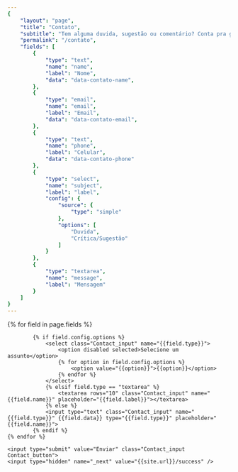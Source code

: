 ```yaml
---
{
	"layout": "page",
	"title": "Contato",
	"subtitle": "Tem alguma duvida, sugestão ou comentário? Conta pra gente.",
	"permalink": "/contato",
	"fields": [
		{
			"type": "text",
			"name": "name",
			"label": "Nome",
			"data": "data-contato-name",
		},
		{
			"type": "email",
			"name": "email",
			"label": "Email",
			"data": "data-contato-email",
		},
		{
			"type": "text",
			"name": "phone",
			"label": "Celular",
			"data": "data-contato-phone"
		},
		{
			"type": "select",
			"name": "subject",
			"label": "label",
			"config": {
				"source": {
					"type": "simple"
				},
				"options": [
					"Duvida",
					"Crítica/Sugestão"
				]
			}
		},
		{
			"type": "textarea",
			"name": "message",
			"label": "Mensagem"
		}
	]
}
---
```


<form action="https://formspree.io/evemontalvao@gmail.com" name="contact_form" method="POST" class="Contact" data-fade-fast>
	{% for field in page.fields %}
			
			{% if field.config.options %}
				<select class="Contact_input" name="{{field.type}}">
					<option disabled selected>Selecione um assunto</option>
					{% for option in field.config.options %}
						<option value="{{option}}">{{option}}</option>
					{% endfor %}
				</select>
				{% elsif field.type == "textarea" %}
					<textarea rows="10" class="Contact_input" name="{{field.name}}" placeholder="{{field.label}}"></textarea>
				{% else %}
				<input type="text" class="Contact_input" name="{{field.type}}" {{field.data}} type="{{field.type}}" placeholder="{{field.name}}">
			{% endif %}
	{% endfor %}

	<input type="submit" value="Enviar" class="Contact_input Contact_button">
	<input type="hidden" name="_next" value="{{site.url}}/success" />
</form>




